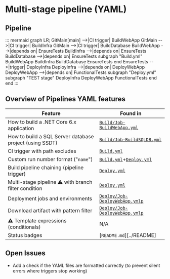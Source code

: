 # Multi-stage pipeline (YAML)

## Pipeline

::: mermaid
 graph LR;
 GitMain[main] -->|CI trigger| BuildWebApp
 GitMain -->|CI trigger| BuildInfra
 GitMain -->|CI trigger| BuildDatabase
 BuildWebApp -->|depends on| EnsureTests
 BuildInfra -->|depends on| EnsureTests
 BuildDatabase -->|depends on| EnsureTests
 subgraph "Build.yml"
   BuildWebApp
   BuildInfra
   BuildDatabase
   EnsureTests
 end
 EnsureTests -->|trigger| DeployInfra
 DeployInfra -->|depends on| DeployWebApp
 DeployWebApp -->|depends on| FunctionalTests
 subgraph "Deploy.yml"
   subgraph "TEST stage"
     DeployInfra
     DeployWebApp
     FunctionalTests
  end
 end
:::

## Overview of Pipelines YAML features

| Feature                                                 | Found in                                                      |
|---------------------------------------------------------|---------------------------------------------------------------|
| How to build a .NET Core 6.x application                | [`Build/Job-BuildWebApp.yml`][buildwebapp-yml]                |
| How to build a SQL Server database project (using SSDT) | [`Build/Job-BuildSQLDB.yml`][buildsqldb-yml]                  |
| CI trigger with path excludes                           | [`Build.yml`][build-yml]                                      |
| Custom run number format ("`name`")                     | [`Build.yml`][build-yml]+[`Deploy.yml`][deploy-yml]           |
| Build pipeline chaining (pipeline trigger)              | [`Deploy.yml`][Deploy-yml]                                    |
| Multi-stage pipeline :warning: with branch filter condition | [`Deploy.yml`][Deploy-yml]                                |
| Deployment jobs and environments                        | [`Deploy/Job-DeployWebApp.ymlp`][deploywebapp-yml]            |
| Download artifact with pattern filter                   | [`Deploy/Job-DeployWebApp.ymlp`][deploywebapp-yml]            |
| :warning: Template expressions (conditionals)           | N/A                                                           |
| Status badges                                           | [`README.md`][../README]                                   |

[build-yml]:         ../Pipelines/Build.yml
[buildwebapp-yml]:   ../Pipelines/Build/Job-BuildWebApp.yml
[buildsqldb-yml]:    ../Pipelines/Build/Job-BuildSQLDB.yml
[deploy-yml]:        ../Pipelines/Deploy.yml
[deploywebapp-yml]:  ../Pipelines/Deploy/Job-DeployWebApp.yml

## Open Issues

- Add a check if the YAML files are formatted correctly (to prevent silent errors where triggers stop working)
